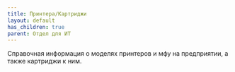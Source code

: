 ```yaml
---
title: Принтера/Картриджи
layout: default
has_children: true
parent: Отдел для ИТ
---
```


Справочная информация о моделях принтеров и мфу на предприятии, а также картриджи к ним.